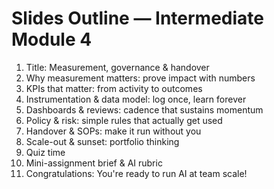 # Slides Outline — Intermediate Module 4

1. Title: Measurement, governance & handover
2. Why measurement matters: prove impact with numbers
3. KPIs that matter: from activity to outcomes
4. Instrumentation & data model: log once, learn forever
5. Dashboards & reviews: cadence that sustains momentum
6. Policy & risk: simple rules that actually get used
7. Handover & SOPs: make it run without you
8. Scale-out & sunset: portfolio thinking
9. Quiz time
10. Mini-assignment brief & AI rubric
11. Congratulations: You're ready to run AI at team scale!
